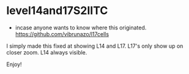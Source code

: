 # level14and17S2IITC

* incase anyone wants to know where this originated. https://github.com/vibrunazo/l17cells 

I simply made this fixed at showing L14 and L17. 
L17's only show up on closer zoom. L14 always visible.

Enjoy!
